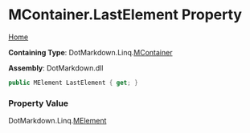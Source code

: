 <a name="_top"></a>

# MContainer\.LastElement Property

[Home](../../../../README.md#_top)

**Containing Type**: DotMarkdown\.Linq\.[MContainer](../README.md#_top)

**Assembly**: DotMarkdown\.dll

```csharp
public MElement LastElement { get; }
```

### Property Value

DotMarkdown\.Linq\.[MElement](../../MElement/README.md#_top)

